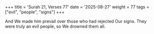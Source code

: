 +++
title = 'Surah 21, Verses 77'
date = '2025-08-27'
weight = 77
tags = ["evil", "people", "signs"]
+++

And We made him prevail over those who had rejected Our signs. They were truly an evil people, so We drowned them all.